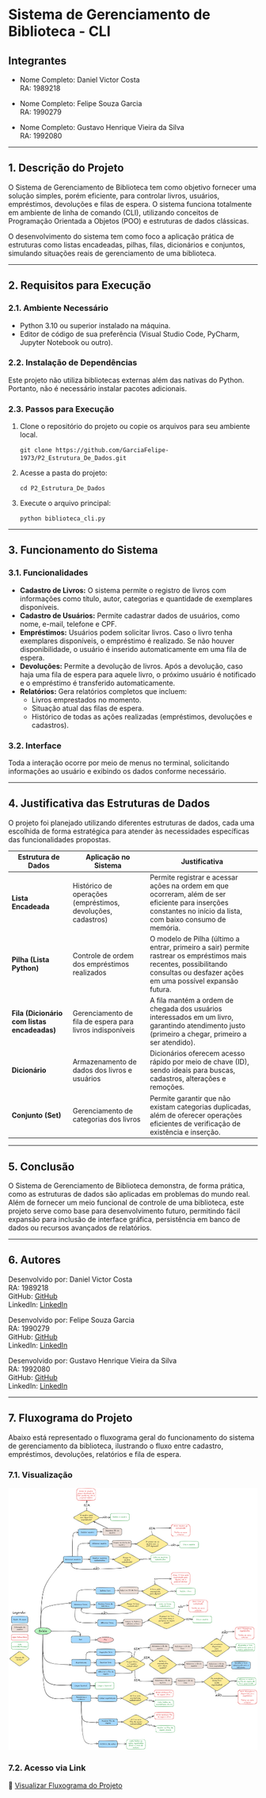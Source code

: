 # Sistema de Gerenciamento de Biblioteca - CLI

## Integrantes

- Nome Completo: Daniel Victor Costa  
  RA: 1989218

- Nome Completo: Felipe Souza Garcia  
  RA: 1990279

- Nome Completo: Gustavo Henrique Vieira da Silva  
  RA: 1992080

---

## 1. Descrição do Projeto

O Sistema de Gerenciamento de Biblioteca tem como objetivo fornecer uma solução simples, porém eficiente, para controlar livros, usuários, empréstimos, devoluções e filas de espera. O sistema funciona totalmente em ambiente de linha de comando (CLI), utilizando conceitos de Programação Orientada a Objetos (POO) e estruturas de dados clássicas.

O desenvolvimento do sistema tem como foco a aplicação prática de estruturas como listas encadeadas, pilhas, filas, dicionários e conjuntos, simulando situações reais de gerenciamento de uma biblioteca.

---

## 2. Requisitos para Execução

### 2.1. Ambiente Necessário

- Python 3.10 ou superior instalado na máquina.  
- Editor de código de sua preferência (Visual Studio Code, PyCharm, Jupyter Notebook ou outro).  

### 2.2. Instalação de Dependências

Este projeto não utiliza bibliotecas externas além das nativas do Python. Portanto, não é necessário instalar pacotes adicionais.

### 2.3. Passos para Execução

1. Clone o repositório do projeto ou copie os arquivos para seu ambiente local.

   ```
   git clone https://github.com/GarciaFelipe-1973/P2_Estrutura_De_Dados.git
   ```

2. Acesse a pasta do projeto:

   ```
   cd P2_Estrutura_De_Dados
   ```

3. Execute o arquivo principal:

   ```
   python biblioteca_cli.py
   ```

---

## 3. Funcionamento do Sistema

### 3.1. Funcionalidades

- **Cadastro de Livros:** O sistema permite o registro de livros com informações como título, autor, categorias e quantidade de exemplares disponíveis.
- **Cadastro de Usuários:** Permite cadastrar dados de usuários, como nome, e-mail, telefone e CPF.
- **Empréstimos:** Usuários podem solicitar livros. Caso o livro tenha exemplares disponíveis, o empréstimo é realizado. Se não houver disponibilidade, o usuário é inserido automaticamente em uma fila de espera.
- **Devoluções:** Permite a devolução de livros. Após a devolução, caso haja uma fila de espera para aquele livro, o próximo usuário é notificado e o empréstimo é transferido automaticamente.
- **Relatórios:** Gera relatórios completos que incluem:
  - Livros emprestados no momento.
  - Situação atual das filas de espera.
  - Histórico de todas as ações realizadas (empréstimos, devoluções e cadastros).

### 3.2. Interface

Toda a interação ocorre por meio de menus no terminal, solicitando informações ao usuário e exibindo os dados conforme necessário.

---

## 4. Justificativa das Estruturas de Dados

O projeto foi planejado utilizando diferentes estruturas de dados, cada uma escolhida de forma estratégica para atender às necessidades específicas das funcionalidades propostas.

| Estrutura de Dados | Aplicação no Sistema | Justificativa |
|--------------------|-----------------------|----------------|
| **Lista Encadeada** | Histórico de operações (empréstimos, devoluções, cadastros) | Permite registrar e acessar ações na ordem em que ocorreram, além de ser eficiente para inserções constantes no início da lista, com baixo consumo de memória. |
| **Pilha (Lista Python)** | Controle de ordem dos empréstimos realizados | O modelo de Pilha (último a entrar, primeiro a sair) permite rastrear os empréstimos mais recentes, possibilitando consultas ou desfazer ações em uma possível expansão futura. |
| **Fila (Dicionário com listas encadeadas)** | Gerenciamento de fila de espera para livros indisponíveis | A fila mantém a ordem de chegada dos usuários interessados em um livro, garantindo atendimento justo (primeiro a chegar, primeiro a ser atendido). |
| **Dicionário** | Armazenamento de dados dos livros e usuários | Dicionários oferecem acesso rápido por meio de chave (ID), sendo ideais para buscas, cadastros, alterações e remoções. |
| **Conjunto (Set)** | Gerenciamento de categorias dos livros | Permite garantir que não existam categorias duplicadas, além de oferecer operações eficientes de verificação de existência e inserção. |

---

## 5. Conclusão

O Sistema de Gerenciamento de Biblioteca demonstra, de forma prática, como as estruturas de dados são aplicadas em problemas do mundo real. Além de fornecer um meio funcional de controle de uma biblioteca, este projeto serve como base para desenvolvimento futuro, permitindo fácil expansão para inclusão de interface gráfica, persistência em banco de dados ou recursos avançados de relatórios.

---

## 6. Autores

Desenvolvido por: Daniel Victor Costa  
RA: 1989218  
GitHub: [GitHub](https://github.com/userdanieldev?tab=following)  
LinkedIn: [LinkedIn](https://www.linkedin.com/in/daniel-costa-b88a07198/)

Desenvolvido por: Felipe Souza Garcia  
RA: 1990279  
GitHub: [GitHub](https://github.com/GarciaFelipe-1973)  
LinkedIn: [LinkedIn](https://www.linkedin.com/in/felipe-souza-garcia-94252b314/)

Desenvolvido por: Gustavo Henrique Vieira da Silva  
RA: 1992080  
GitHub: [GitHub](https://github.com/GuVieir4)  
LinkedIn: [LinkedIn](https://www.linkedin.com/in/gustavo-henrique-vieira-da-silva-6284b7231/)

---

## 7. Fluxograma do Projeto

Abaixo está representado o fluxograma geral do funcionamento do sistema de gerenciamento da biblioteca, ilustrando o fluxo entre cadastro, empréstimos, devoluções, relatórios e fila de espera.

### 7.1. Visualização

![Fluxograma do Sistema de Biblioteca](./FluxogramaP2EstruturaDeDados.png)  

### 7.2. Acesso via Link

🔗 [Visualizar Fluxograma do Projeto](https://excalidraw.com/#json=2Cc7CndFa9ie5rPNG863i,BeZRqyAUsIxIfanuaxPMmw)
